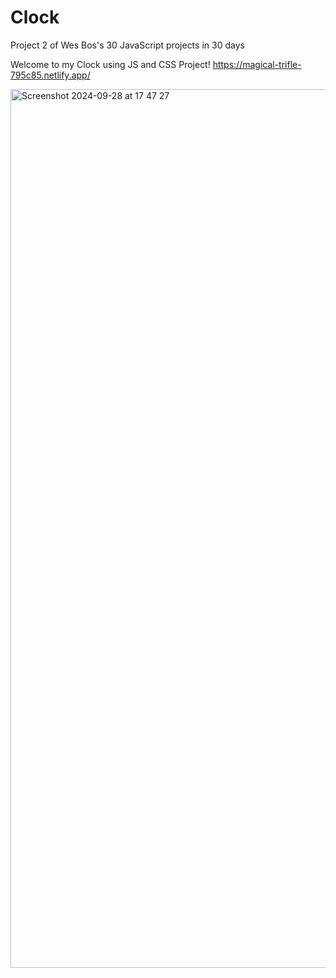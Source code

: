 # Clock

Project 2 of Wes Bos's 30 JavaScript projects in 30 days

Welcome to my Clock using JS and CSS Project!
https://magical-trifle-795c85.netlify.app/


<img width="1406" alt="Screenshot 2024-09-28 at 17 47 27" src="https://github.com/user-attachments/assets/34449ea4-0e1a-4e89-9add-12b72ef12f0d">
